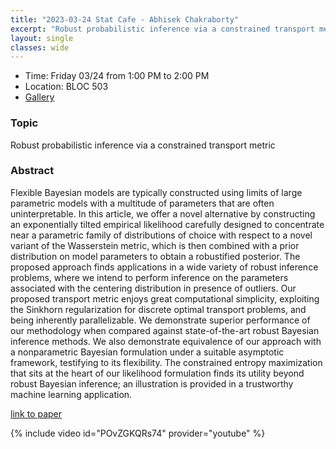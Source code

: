 ```yaml
---
title: "2023-03-24 Stat Cafe - Abhisek Chakraborty"
excerpt: "Robust probabilistic inference via a constrained transport metric"
layout: single
classes: wide
---
```


- Time: Friday 03/24 from 1:00 PM to 2:00 PM
- Location: BLOC 503
- [Gallery](/StatCafe/2023-03-24-gallery/)

### Topic

Robust probabilistic inference via a constrained transport metric

### Abstract

Flexible Bayesian models are typically constructed using limits of large parametric models with a multitude of parameters that are often uninterpretable. In this article, we offer a novel alternative by constructing an exponentially tilted empirical likelihood carefully designed to concentrate near a parametric family of distributions of choice with respect to a novel variant of the Wasserstein metric, which is then combined with a prior distribution on model parameters to obtain a robustified posterior. The proposed approach finds applications in a wide variety of robust inference problems, where we intend to perform inference on the parameters associated with the centering distribution in presence of outliers. Our proposed transport metric enjoys great computational simplicity, exploiting the Sinkhorn regularization for discrete optimal transport problems, and being inherently parallelizable. We demonstrate superior performance of our methodology when compared against state-of-the-art robust Bayesian inference methods. We also demonstrate equivalence of our approach with a nonparametric Bayesian formulation under a suitable asymptotic framework, testifying to its flexibility. The constrained entropy maximization that sits at the heart of our likelihood formulation finds its utility beyond robust Bayesian inference; an illustration is provided in a trustworthy machine learning application.

[link to paper](https://arxiv.org/abs/2303.10085)

{% include video id="POvZGKQRs74" provider="youtube" %}
